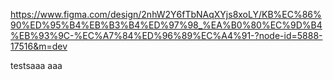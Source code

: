 https://www.figma.com/design/2nhW2Y6fTbNAqXYjs8xoLY/KB%EC%86%90%ED%95%B4%EB%B3%B4%ED%97%98_%EA%B0%80%EC%9D%B4%EB%93%9C-%EC%A7%84%ED%96%89%EC%A4%91-?node-id=5888-17516&m=dev

testsaaa
aaa

